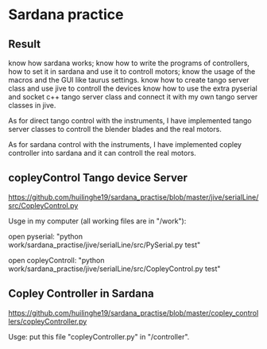 # Sardana practice

Result
---------------------------------------------------------------------------------------------------------------------------------------

   know how sardana works;
   know how to write the programs of controllers, how to set it in sardana and use it to controll motors;
   know the usage of the macros and the GUI like taurus settings.
   know how to create tango server class and use jive to controll the devices 
   know how to use the extra pyserial and socket c++ tango server class and connect it with my own tango server classes in jive. 
  
   As for direct tango control with the instruments, I have implemented tango server classes to controll the blender blades and the real motors. 
   
   As for sardana control with the instruments, I have implemented copley controller into sardana and it can controll the real motors.


copleyControl Tango device Server
-------------------------------------------------------

https://github.com/huilinghe19/sardana_practise/blob/master/jive/serialLine/src/CopleyControl.py


Usge in my computer (all working files are in "/work"): 

open pyserial: "python work/sardana_practise/jive/serialLine/src/PySerial.py test"

open copleyControll: "python work/sardana_practise/jive/serialLine/src/CopleyControl.py test"



Copley Controller in Sardana
---------------------------------------
https://github.com/huilinghe19/sardana_practise/blob/master/copley_controllers/copleyController.py

Usge: put this file "copleyController.py" in "/controller".


